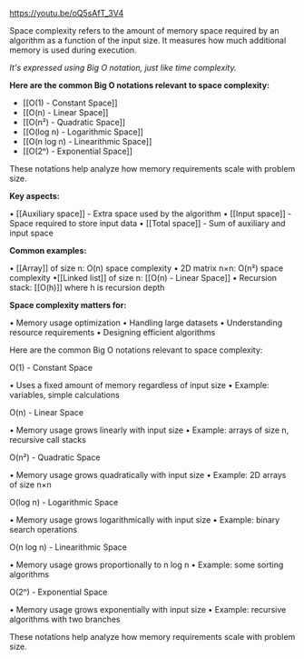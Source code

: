 https://youtu.be/oQ5sAfT_3V4

Space complexity refers to the amount of memory space required by an algorithm
as a function of the input size. It measures how much additional memory is
used during execution.

*It's expressed using Big O notation, just like time complexity.*

**Here are the common Big O notations relevant to space complexity:**

- [[O(1) - Constant Space]]
- [[O(n) - Linear Space]]
- [[O(n²) - Quadratic Space]]
- [[O(log n) - Logarithmic Space]]
- [[O(n log n) - Linearithmic Space]]
- [[O(2ⁿ) - Exponential Space]]

These notations help analyze how memory requirements scale with problem size.

**Key aspects:**

• [[Auxiliary space]] - Extra space used by the algorithm
• [[Input space]] - Space required to store input data
• [[Total space]] - Sum of auxiliary and input space

**Common examples:**

• [[Array]] of size n: O(n) space complexity
• 2D matrix n×n: O(n²) space complexity
•[[Linked list]] of size n: [[O(n) - Linear Space]]
• Recursion stack: [[O(h)]] where h is recursion depth

**Space complexity matters for:**

• Memory usage optimization
• Handling large datasets
• Understanding resource requirements
• Designing efficient algorithms

Here are the common Big O notations relevant to space complexity:

O(1) - Constant Space

• Uses a fixed amount of memory regardless of input size
• Example: variables, simple calculations

O(n) - Linear Space

• Memory usage grows linearly with input size
• Example: arrays of size n, recursive call stacks

O(n²) - Quadratic Space

• Memory usage grows quadratically with input size
• Example: 2D arrays of size n×n

O(log n) - Logarithmic Space

• Memory usage grows logarithmically with input size
• Example: binary search operations

O(n log n) - Linearithmic Space

• Memory usage grows proportionally to n log n
• Example: some sorting algorithms

O(2ⁿ) - Exponential Space

• Memory usage grows exponentially with input size
• Example: recursive algorithms with two branches

These notations help analyze how memory requirements scale with problem size.


